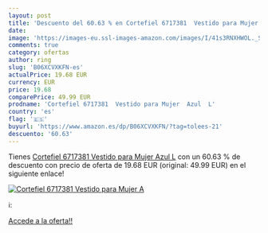 ```yaml
---
layout: post
title: 'Descuento del 60.63 % en Cortefiel 6717381  Vestido para Mujer  A'
date: 
image: 'https://images-eu.ssl-images-amazon.com/images/I/41s3RNXHWOL._SL200_.jpg'
comments: true
category: ofertas
author: ring
slug: 'B06XCVXKFN-es'
actualPrice: 19.68 EUR
currency: EUR
price: 19.68
comparePrice: 49.99 EUR
prodname: 'Cortefiel 6717381  Vestido para Mujer  Azul  L'
country: 'es'
flag: '🇪🇸'
buyurl: 'https://www.amazon.es/dp/B06XCVXKFN/?tag=tolees-21'
descuento: '60.63'
---
```


Tienes [Cortefiel 6717381  Vestido para Mujer  Azul  L](https://www.amazon.es/dp/B06XCVXKFN/?tag=tolees-21) con un 60.63 % de descuento con precio de oferta de 19.68 EUR (original: 49.99 EUR) en el siguiente enlace!

[![Cortefiel 6717381  Vestido para Mujer  A](https://images-eu.ssl-images-amazon.com/images/I/41s3RNXHWOL._SL200_.jpg)](https://www.amazon.es/dp/B06XCVXKFN/?tag=tolees-21)

ℹ️:


[Accede a la oferta!!](https://www.amazon.es/dp/B06XCVXKFN/?tag=tolees-21)
